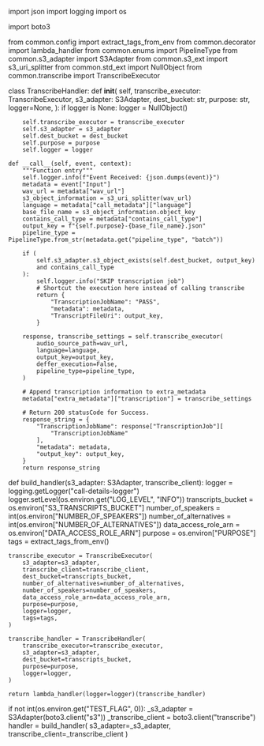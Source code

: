 import json
import logging
import os

import boto3

from common.config import extract_tags_from_env
from common.decorator import lambda_handler
from common.enums import PipelineType
from common.s3_adapter import S3Adapter
from common.s3_ext import s3_uri_splitter
from common.std_ext import NullObject
from common.transcribe import TranscribeExecutor


class TranscribeHandler:
    def __init__(
        self,
        transcribe_executor: TranscribeExecutor,
        s3_adapter: S3Adapter,
        dest_bucket: str,
        purpose: str,
        logger=None,
    ):
        if logger is None:
            logger = NullObject()

        self.transcribe_executor = transcribe_executor
        self.s3_adapter = s3_adapter
        self.dest_bucket = dest_bucket
        self.purpose = purpose
        self.logger = logger

    def __call__(self, event, context):
        """Function entry"""
        self.logger.info(f"Event Received: {json.dumps(event)}")
        metadata = event["Input"]
        wav_url = metadata["wav_url"]
        s3_object_information = s3_uri_splitter(wav_url)
        language = metadata["call_metadata"]["language"]
        base_file_name = s3_object_information.object_key
        contains_call_type = metadata["contains_call_type"]
        output_key = f"{self.purpose}-{base_file_name}.json"
        pipeline_type = PipelineType.from_str(metadata.get("pipeline_type", "batch"))

        if (
            self.s3_adapter.s3_object_exists(self.dest_bucket, output_key)
            and contains_call_type
        ):
            self.logger.info("SKIP transcription job")
            # Shortcut the execution here instead of calling transcribe
            return {
                "TranscriptionJobName": "PASS",
                "metadata": metadata,
                "TranscriptFileUri": output_key,
            }

        response, transcribe_settings = self.transcribe_executor(
            audio_source_path=wav_url,
            language=language,
            output_key=output_key,
            deffer_execution=False,
            pipeline_type=pipeline_type,
        )

        # Append transcription information to extra_metadata
        metadata["extra_metadata"]["transcription"] = transcribe_settings

        # Return 200 statusCode for Success.
        response_string = {
            "TranscriptionJobName": response["TranscriptionJob"][
                "TranscriptionJobName"
            ],
            "metadata": metadata,
            "output_key": output_key,
        }
        return response_string


def build_handler(s3_adapter: S3Adapter, transcribe_client):
    logger = logging.getLogger("call-details-logger")
    logger.setLevel(os.environ.get("LOG_LEVEL", "INFO"))
    transcripts_bucket = os.environ["S3_TRANSCRIPTS_BUCKET"]
    number_of_speakers = int(os.environ["NUMBER_OF_SPEAKERS"])
    number_of_alternatives = int(os.environ["NUMBER_OF_ALTERNATIVES"])
    data_access_role_arn = os.environ["DATA_ACCESS_ROLE_ARN"]
    purpose = os.environ["PURPOSE"]
    tags = extract_tags_from_env()

    transcribe_executor = TranscribeExecutor(
        s3_adapter=s3_adapter,
        transcribe_client=transcribe_client,
        dest_bucket=transcripts_bucket,
        number_of_alternatives=number_of_alternatives,
        number_of_speakers=number_of_speakers,
        data_access_role_arn=data_access_role_arn,
        purpose=purpose,
        logger=logger,
        tags=tags,
    )

    transcribe_handler = TranscribeHandler(
        transcribe_executor=transcribe_executor,
        s3_adapter=s3_adapter,
        dest_bucket=transcripts_bucket,
        purpose=purpose,
        logger=logger,
    )

    return lambda_handler(logger=logger)(transcribe_handler)


if not int(os.environ.get("TEST_FLAG", 0)):
    _s3_adapter = S3Adapter(boto3.client("s3"))
    _transcribe_client = boto3.client("transcribe")
    handler = build_handler(
        s3_adapter=_s3_adapter, transcribe_client=_transcribe_client
    )

